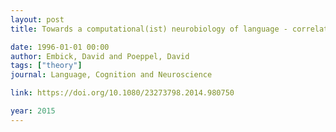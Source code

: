 ```yaml
---
layout: post
title: Towards a computational(ist) neurobiology of language - correlational, integrated and explanatory neurolinguistics

date: 1996-01-01 00:00
author: Embick, David and Poeppel, David
tags: ["theory"]
journal: Language, Cognition and Neuroscience

link: https://doi.org/10.1080/23273798.2014.980750

year: 2015
---
```



